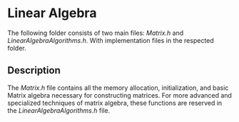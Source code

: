 # Linear Algebra
The following folder consists of two main files: *Matrix.h* and *LinearAlgebraAlgorithms.h*. With implementation files in the respected folder.

## Description
The *Matrix.h* file contains all the memory allocation, initialization, and basic Matrix algebra necessary for constructing matrices. For more advanced and specialized techniques of matrix algebra, these functions are reserved in the *LinearAlgebraAlgorithms.h* file. 
